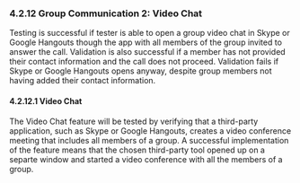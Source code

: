 ### 4.2.12 Group Communication 2: Video Chat

Testing is successful if tester is able to open a group video chat in Skype or Google Hangouts though the app with all members of the group invited to answer the call. Validation is also successful if a member has not provided their contact information and the call does not proceed. Validation fails if Skype or Google Hangouts opens anyway, despite group members not having added their contact information.
 
#### 4.2.12.1 Video Chat

The Video Chat feature will be tested by verifying that a third-party application, such as Skype or Google Hangouts, creates a video conference meeting that includes all members of a group. A successful implementation of the feature means that the chosen third-party tool opened up on a separte window and started a video conference with all the members of a group. 


